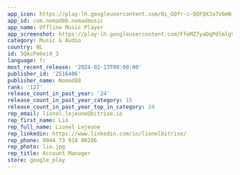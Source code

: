 ```yaml
---
app_icon: https://play-lh.googleusercontent.com/0i_GQfr-c-QOFQXJa7V6mN_j19RZY6EnnfsPcBawyRRT9AfkC-aizQeLFRGAl8pUJw
app_id: com.nomad88.nomadmusic
app_name: Offline Music Player
app_screenshot: https://play-lh.googleusercontent.com/FfeMZ7yaDqPdlmlgVV3nwOjc21Maw2az2HFR3Ccs70UKNT6AP-ns7HpWJpRedbmCSOS_
category: Music & Audio
country: NL
id: 5QAcPe6ei9_3
language: fr
most_recent_release: '2024-02-13T00:00:00'
publisher_id: '2516406'
publisher_name: Nomad88
rank: '127'
release_count_in_past_year: '24'
release_count_in_past_year_category: 15
release_count_in_past_year_top_in_category: 24
rep_email: lionel.lejeune@bitrise.io
rep_first_name: Lio
rep_full_name: Lionel Lejeune
rep_linkedin: https://www.linkedin.com/in/lionelbitrise/
rep_phone: 0044 73 918 00286
rep_photo: lio.jpg
rep_title: Account Manager
store: google_play
---
```

